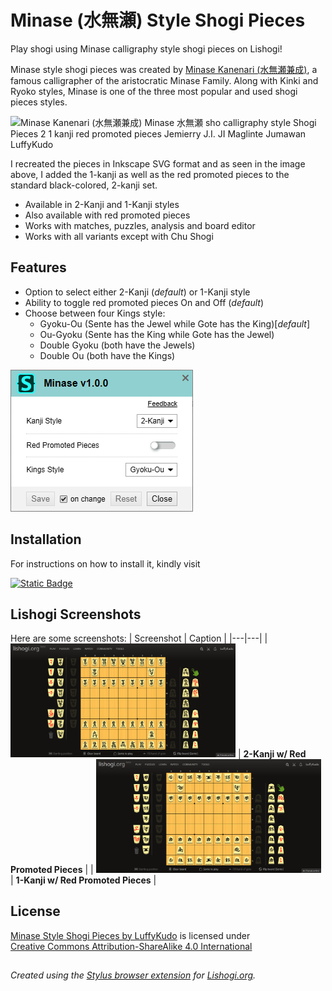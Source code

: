 # Minase (水無瀬) Style Shogi Pieces

Play shogi using Minase calligraphy style shogi pieces on Lishogi!

Minase style shogi pieces was created by [Minase Kanenari (水無瀬兼成)](https://ja.wikipedia.org/wiki/水無瀬家), a famous calligrapher of the aristocratic Minase Family. Along with Kinki and Ryoko styles, Minase is one of the three most popular and used shogi pieces styles.

<img src="https://luffykudo.wordpress.com/wp-content/uploads/2024/08/minase-shogi-pieces.png" alt="Minase Kanenari (水無瀬兼成) Minase 水無瀬 sho calligraphy style Shogi Pieces 2 1 kanji red promoted pieces Jemierry J.I. JI Maglinte Jumawan LuffyKudo" width="720"/>

I recreated the pieces in Inkscape SVG format and as seen in the image above, I added the 1-kanji as well as the red promoted pieces to the standard black-colored, 2-kanji set.

- Available in 2-Kanji and 1-Kanji styles
- Also available with red promoted pieces
- Works with matches, puzzles, analysis and board editor
- Works with all variants except with Chu Shogi 

## Features
- Option to select either 2-Kanji (_default_) or 1-Kanji style
- Ability to toggle red promoted pieces On and Off (_default_)
- Choose between four Kings style:
  - Gyoku-Ou (Sente has the Jewel while Gote has the King)[_default_]
  - Ou-Gyoku (Sente has the King while Gote has the Jewel)
  - Double Gyoku (both have the Jewels)
  - Double Ou (both have the Kings)
 
![Minase 水無瀬 calligraphy style shogi pieces Minase Kanenari 水無瀬兼成 stylus option](https://raw.githubusercontent.com/LuffyKudo/Shogi-Themes/main/Minase/Screenshots/Settings.png)

## Installation

For instructions on how to install it, kindly visit

[![Static Badge](https://img.shields.io/badge/How_to_Install-Minase_Style_Shogi_Pieces-blue?logo=wordpress)](https://luffykudo.wordpress.com/2024/08/16/minase-style-shogi-pieces/#installation-instructions)

 ## Lishogi Screenshots
Here are some screenshots:
| Screenshot | Caption |
|---|---|
| <img src="https://raw.githubusercontent.com/LuffyKudo/Shogi-Themes/main/Minase/Screenshots/Lishogi%202-Kanji%20Red.png" alt="minase 水無瀬 calligraphy shogi 2-kanji red promoted pieces Lishogi screenshot" width="360"/> | **2-Kanji w/ Red Promoted Pieces** |
| <img src="https://raw.githubusercontent.com/LuffyKudo/Shogi-Themes/main/Minase/Screenshots/Lishogi%201-Kanji%20Red.png" alt="minase 水無瀬 calligraphy shogi 1-kanji red promoted pieces Lishogi screenshot" width="360"/> | **1-Kanji w/ Red Promoted Pieces** |

## License
<p xmlns:cc="http://creativecommons.org/ns#" ><a href="https://luffykudo.wordpress.com/2024/08/16/minase-style-shogi-pieces/#installation-instructions">Minase Style Shogi Pieces by LuffyKudo</a> is licensed under <a href="https://creativecommons.org/licenses/by-sa/4.0/?ref=chooser-v1" target="_blank" rel="license noopener noreferrer" style="display:inline-block;">Creative Commons Attribution-ShareAlike 4.0 International<img style="height:22px!important;margin-left:3px;vertical-align:text-bottom;" src="https://mirrors.creativecommons.org/presskit/icons/cc.svg?ref=chooser-v1" alt=""><img style="height:22px!important;margin-left:3px;vertical-align:text-bottom;" src="https://mirrors.creativecommons.org/presskit/icons/by.svg?ref=chooser-v1" alt=""><img style="height:22px!important;margin-left:3px;vertical-align:text-bottom;" src="https://mirrors.creativecommons.org/presskit/icons/sa.svg?ref=chooser-v1" alt=""></a></p>

## 
*Created using the [Stylus browser extension](https://add0n.com/stylus.html) for [Lishogi.org](https://lishogi.org).*
